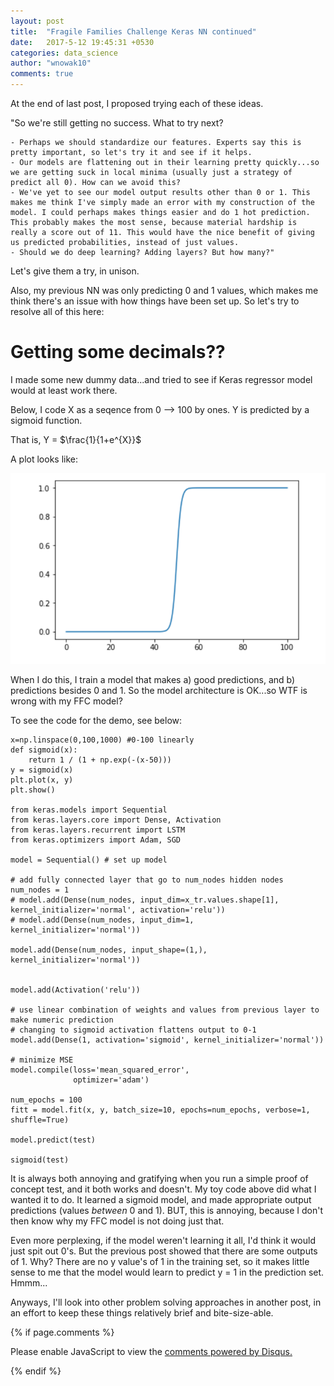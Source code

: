 ```yaml
---
layout: post
title:  "Fragile Families Challenge Keras NN continued"
date:   2017-5-12 19:45:31 +0530
categories: data_science
author: "wnowak10"
comments: true
---
```


At the end of last post, I proposed trying each of these ideas.

"So we're still getting no success. What to try next?

	- Perhaps we should standardize our features. Experts say this is pretty important, so let's try it and see if it helps.
	- Our models are flattening out in their learning pretty quickly...so we are getting suck in local minima (usually just a strategy of predict all 0). How can we avoid this?
	- We've yet to see our model output results other than 0 or 1. This makes me think I've simply made an error with my construction of the model. I could perhaps makes things easier and do 1 hot prediction. This probably makes the most sense, because material hardship is really a score out of 11. This would have the nice benefit of giving us predicted probabilities, instead of just values. 
	- Should we do deep learning? Adding layers? But how many?"

Let's give them a try, in unison. 

Also, my previous NN was only predicting 0 and 1 values, which makes me think there's an issue with how things have been set up. So let's try to resolve all of this here:

# Getting some decimals??

I made some new dummy data...and tried to see if Keras regressor model would at least work there.

Below, I code X as a seqence from 0 --> 100 by ones. Y is predicted by a sigmoid function.

That is, Y = $\frac{1}{1+e^{X}}$

A plot looks like:

![](/images/keras/sig.png?raw=true)

When I do this, I train a model that makes a) good predictions, and b) predictions besides 0 and 1. So the model architecture is OK...so WTF is wrong with my FFC model?

To see the code for the demo, see below:

	x=np.linspace(0,100,1000) #0-100 linearly
	def sigmoid(x):
	    return 1 / (1 + np.exp(-(x-50)))
	y = sigmoid(x)
	plt.plot(x, y)
	plt.show()

	from keras.models import Sequential
	from keras.layers.core import Dense, Activation
	from keras.layers.recurrent import LSTM
	from keras.optimizers import Adam, SGD

	model = Sequential() # set up model

	# add fully connected layer that go to num_nodes hidden nodes
	num_nodes = 1
	# model.add(Dense(num_nodes, input_dim=x_tr.values.shape[1], kernel_initializer='normal', activation='relu'))
	# model.add(Dense(num_nodes, input_dim=1, kernel_initializer='normal'))

	model.add(Dense(num_nodes, input_shape=(1,), kernel_initializer='normal'))


	model.add(Activation('relu'))

	# use linear combination of weights and values from previous layer to make numeric prediction
	# changing to sigmoid activation flattens output to 0-1
	model.add(Dense(1, activation='sigmoid', kernel_initializer='normal'))

	# minimize MSE
	model.compile(loss='mean_squared_error',
	              optimizer='adam')

	num_epochs = 100
	fitt = model.fit(x, y, batch_size=10, epochs=num_epochs, verbose=1, shuffle=True)

	model.predict(test)

	sigmoid(test)


It is always both annoying and gratifying when you run a simple proof of concept test, and it both works and doesn't. My toy code above did what I wanted it to do. It learned a sigmoid model, and made appropriate output predictions (values *between* 0 and 1). BUT, this is annoying, because I don't then know why my FFC model is not doing just that. 

Even more perplexing, if the model weren't learning it all, I'd think it would just spit out 0's. But the previous post showed that there are some outputs of 1. Why? There are no y value's of 1 in the training set, so it makes little sense to me that the model would learn to predict y = 1 in the prediction set. Hmmm...

Anyways, I'll look into other problem solving approaches in another post, in an effort to keep these things relatively brief and bite-size-able. 


{% if page.comments %}

<div id="disqus_thread"></div>
<script>

/**
*  RECOMMENDED CONFIGURATION VARIABLES: EDIT AND UNCOMMENT THE SECTION BELOW TO INSERT DYNAMIC VALUES FROM YOUR PLATFORM OR CMS.
*  LEARN WHY DEFINING THESE VARIABLES IS IMPORTANT: https://disqus.com/admin/universalcode/#configuration-variables*/
/*
var disqus_config = function () {
this.page.url = PAGE_URL;  // Replace PAGE_URL with your page's canonical URL variable
this.page.identifier = PAGE_IDENTIFIER; // Replace PAGE_IDENTIFIER with your page's unique identifier variable
};
*/
(function() { // DON'T EDIT BELOW THIS LINE
var d = document, s = d.createElement('script');
s.src = '//wnowak10-github-io.disqus.com/embed.js';
s.setAttribute('data-timestamp', +new Date());
(d.head || d.body).appendChild(s);
})();
</script>
<noscript>Please enable JavaScript to view the <a href="https://disqus.com/?ref_noscript">comments powered by Disqus.</a></noscript>

{% endif %}


